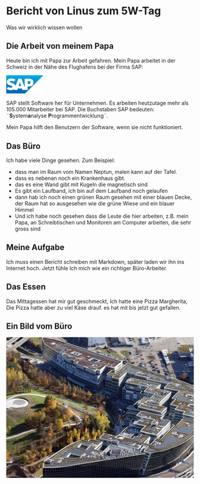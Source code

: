 # Bericht von Linus zum 5W-Tag
Was wir wirklich wissen wollen

## Die Arbeit von meinem Papa
Heute bin ich mit Papa zur Arbeit gefahren. Mein Papa arbeitet in der Schweiz in der Nähe des Flughafens bei der Firma SAP:

<img src="sap-logo.svg" alt="SAP" width="100"/>

SAP stellt Software her für Unternehmen. Es arbeiten heutzutage mehr als 105.000 Mitarbeiter bei SAP. Die Buchstaben SAP bedeuten: ¨**S**ystem**a**nalyse **P**rogrammentwicklung¨.

Mein Papa hilft den Benutzern der Software, wenn sie nicht funktioniert.

## Das Büro

Ich habe viele Dinge gesehen. Zum Beispiel:
* dass man im Raum vom Namen Neptun, malen kann auf der Tafel.
* dass es nebenan noch ein Krankenhaus gibt.
* das es eine Wand gibt mit Kugeln die magnetisch sind
* Es gibt ein Laufband, ich bin auf dem Laufband noch gelaufen
* dann hab ich noch einen grünen Raum gesehen mit einer blauen Decke, der Raum hat so ausgesehen wie die grüne Wiese und ein blauer Himmel
* Und ich habe noch gesehen dass die Leute die hier arbeiten, z.B. mein Papa, an Schreibtischen und Monitoren am Computer arbeiten, die sehr gross sind

## Meine Aufgabe
Ich muss einen Bericht schreiben mit Markdown, später laden wir ihn ins Internet hoch. Jetzt fühle Ich mich wie ein richtiger Büro-Arbeiter. 

## Das Essen 
Das Mittagessen hat mir gut geschmeckt, Ich hatte eine Pizza Margherita, Die Pizza hatte aber zu viel Käse drauf. 
es hat mit bis jetzt gut gefallen.

## Ein Bild vom Büro
<img src="circle.jpg" alt="The Circle in Zürich am Flughafen" width="1000"/>